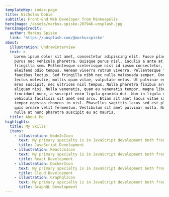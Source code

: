 ```yaml
---
templateKey: index-page
title: Nicholas Dobie
subtitle: Front-End Web Developer from Minneapolis
heroImage: /assets/markus-spiske-207946-unsplash.jpg
heroImageCredit:
  author: Markus Spiske
  link: 'https://unsplash.com/@markusspiske'
about:
  illustration: UndrawInterview
  text: >
    Lorem ipsum dolor sit amet, consectetur adipiscing elit. Fusce placerat
    purus nec vehicula pharetra. Quisque purus nisl, iaculis a ante at, pretium
    fringilla sem. Pellentesque scelerisque nisl id ipsum consectetur, vitae
    eleifend odio tempus. Aenean viverra rutrum viverra. Pellentesque facilisis
    faucibus lectus. Sed fringilla nibh nec nulla malesuada semper. Donec a
    lectus molestie, mollis quam vitae, vulputate metus. Ut pulvinar eros vitae
    eros suscipit, nec ultrices nisl tempus. Nulla pharetra finibus arcu, et
    aliquam nisi. Nulla venenatis, quam eu venenatis tempor, magna libero
    tincidunt nunc, a suscipit enim ligula gravida dui. Nam in ligula vitae ante
    vehicula facilisis sit amet sed arcu. Etiam sit amet lacus vitae sapien
    tempor egestas rhoncus in nisl. Phasellus sagittis lacus sed est placerat,
    quis ornare velit fermentum. Vestibulum sit amet pulvinar nulla. Nunc in
    nulla at nunc pharetra suscipit eu ac mauris.
  title: About Me
highlights:
  title: My Skills
  items:
    - illustration: NodeJsIcon
      text: My primary specialty is in JavaScript development both front and backend.
      title: JavaScript Development
    - illustration: ReactJsIcon
      text: My primary specialty is in JavaScript development both front and backend.
      title: React Development
    - illustration: DockerIcon
      text: My primary specialty is in JavaScript development both front and backend.
      title: Cloud Development
    - illustration: GraphqlIcon
      text: My primary specialty is in JavaScript development both front and backend.
      title: GraphQL Development
---
```


